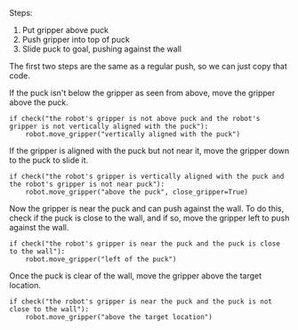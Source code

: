 

Steps:
1. Put gripper above puck
2. Push gripper into top of puck
3. Slide puck to goal, pushing against the wall

The first two steps are the same as a regular push, so we can just copy that code.

If the puck isn't below the gripper as seen from above, move the gripper above the puck.

```
if check("the robot's gripper is not above puck and the robot's gripper is not vertically aligned with the puck"):
    robot.move_gripper("vertically aligned with the puck")
```

If the gripper is aligned with the puck but not near it, move the gripper down to the puck to slide it.

```
if check("the robot's gripper is vertically aligned with the puck and the robot's gripper is not near puck"):
    robot.move_gripper("above the puck", close_gripper=True)
```

Now the gripper is near the puck and can push against the wall. To do this, check if the puck is close to the wall, and if so, move the gripper left to push against the wall.

```
if check("the robot's gripper is near the puck and the puck is close to the wall"):
    robot.move_gripper("left of the puck")
```

Once the puck is clear of the wall, move the gripper above the target location.

```
if check("the robot's gripper is near the puck and the puck is not close to the wall"):
    robot.move_gripper("above the target location")
```